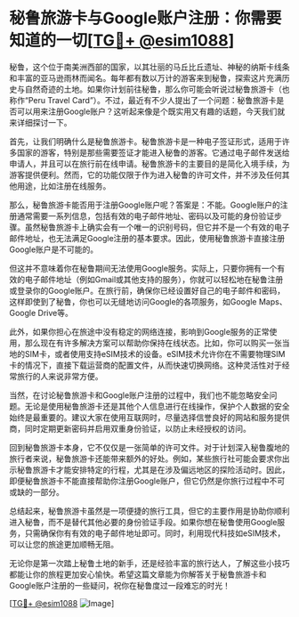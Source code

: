 # 秘鲁旅游卡与Google账户注册：你需要知道的一切[[TG💪+ @esim1088](https://t.me/s/esim1088)]

秘鲁，这个位于南美洲西部的国家，以其壮丽的马丘比丘遗址、神秘的纳斯卡线条和丰富的亚马逊雨林而闻名。每年都有数以万计的游客来到秘鲁，探索这片充满历史与自然奇迹的土地。如果你计划前往秘鲁，那么你可能会听说过秘鲁旅游卡（也称作“Peru Travel Card”）。不过，最近有不少人提出了一个问题：秘鲁旅游卡是否可以用来注册Google账户？这听起来像是个既实用又有趣的话题，今天我们就来详细探讨一下。

首先，让我们明确什么是秘鲁旅游卡。秘鲁旅游卡是一种电子签证形式，适用于许多国家的游客，特别是那些需要签证才能进入秘鲁的游客。它通过电子邮件发送给申请人，并且可以在旅行前在线申请。秘鲁旅游卡的主要目的是简化入境手续，为游客提供便利。然而，它的功能仅限于作为进入秘鲁的许可文件，并不涉及任何其他用途，比如注册在线服务。

那么，秘鲁旅游卡能否用于注册Google账户呢？答案是：不能。Google账户的注册通常需要一系列信息，包括有效的电子邮件地址、密码以及可能的身份验证步骤。虽然秘鲁旅游卡上确实会有一个唯一的识别号码，但它并不是一个有效的电子邮件地址，也无法满足Google注册的基本要求。因此，使用秘鲁旅游卡直接注册Google账户是不可能的。

但这并不意味着你在秘鲁期间无法使用Google服务。实际上，只要你拥有一个有效的电子邮件地址（例如Gmail或其他支持的服务），你就可以轻松地在秘鲁注册或登录你的Google账户。在旅行前，确保你已经设置好自己的电子邮件和密码，这样即使到了秘鲁，你也可以无缝地访问Google的各项服务，如Google Maps、Google Drive等。

此外，如果你担心在旅途中没有稳定的网络连接，影响到Google服务的正常使用，那么现在有许多解决方案可以帮助你保持在线状态。比如，你可以购买一张当地的SIM卡，或者使用支持eSIM技术的设备。eSIM技术允许你在不需要物理SIM卡的情况下，直接下载运营商的配置文件，从而快速切换网络。这种灵活性对于经常旅行的人来说非常方便。

当然，在讨论秘鲁旅游卡和Google账户注册的过程中，我们也不能忽略安全问题。无论是使用秘鲁旅游卡还是其他个人信息进行在线操作，保护个人数据的安全始终是最重要的。建议大家在使用互联网时，尽量选择信誉良好的网站和服务提供商，同时定期更新密码并启用双重身份验证，以防止未经授权的访问。

回到秘鲁旅游卡本身，它不仅仅是一张简单的许可文件。对于计划深入秘鲁腹地的旅行者来说，秘鲁旅游卡还能带来额外的好处。例如，某些旅行社可能会要求你出示秘鲁旅游卡才能安排特定的行程，尤其是在涉及偏远地区的探险活动时。因此，即便秘鲁旅游卡不能直接帮助你注册Google账户，但它仍然是你旅行过程中不可或缺的一部分。

总结起来，秘鲁旅游卡虽然是一项便捷的旅行工具，但它的主要作用是协助你顺利进入秘鲁，而不是替代其他必要的身份验证手段。如果你想在秘鲁使用Google服务，只需确保你有有效的电子邮件地址即可。同时，利用现代科技如eSIM技术，可以让您的旅途更加顺畅无阻。

无论你是第一次踏上秘鲁土地的新手，还是经验丰富的旅行达人，了解这些小技巧都能让你的旅程更加安心愉快。希望这篇文章能为你解答关于秘鲁旅游卡和Google账户注册的一些疑问，祝你在秘鲁度过一段难忘的时光！

[[TG💪+ @esim1088](https://t.me/s/esim1088) ![Image](https://i.postimg.cc/4NQfJmqS/Snipaste-2025-05-13-00-14-12.png)]